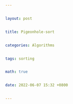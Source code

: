 ```yaml
---


layout: post


title: Pigeonhole-sort


categories: Algorithms


tags: sorting


math: true


date: 2022-06-07 15:32 +0800


---
```

